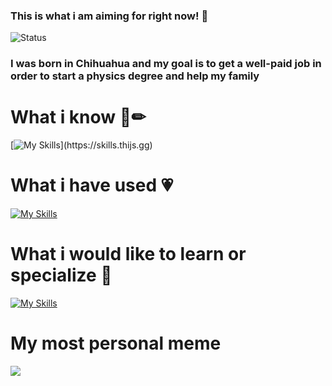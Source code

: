 ### This is what i am aiming for right now! 💖

![Status](https://img.shields.io/static/v1?label=Status&message=Up&color=Green)
### I was born in Chihuahua and my goal is to get a well-paid job in order to start a physics degree and help my family



<p align="center">
  
<h1> What i know  💸✏</h1>

[![My Skills](https://skills.thijs.gg/icons?i=js,html,css,git,mysql,nodejs,py,react,tailwind,docker,arduino,raspberrypi,linux,discord,ps,postman,vscode,)](https://skills.thijs.gg)
    
<h1>What i have used 💗</h1>

[![My Skills](https://skills.thijs.gg/icons?i=js,c,cs,dart,flutter,androidstudio,figma,java,jquery,kotlin,mongodb,php,postgres,unity)](https://skills.thijs.gg)

<h1> What i would like to learn or specialize 💖 </h1>

[![My Skills](https://skills.thijs.gg/icons?i=py,latex,matlab,julia,mongodb,fastapi,django,js,git,react,tailwind,raspberrypi,cassandra,dotnet,docker)](https://skills.thijs.gg)

<h1>My most personal meme</h1>
<img src="https://i.pinimg.com/564x/9f/a8/7c/9fa87cf33d36b878f7adc9adeadfb149.jpg">
  
</p>
